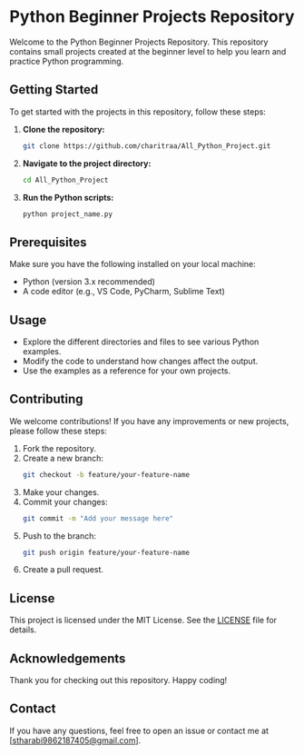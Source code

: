 # Python Beginner Projects Repository

Welcome to the Python Beginner Projects Repository. This repository contains small projects created at the beginner level to help you learn and practice Python programming.

## Getting Started

To get started with the projects in this repository, follow these steps:

1. **Clone the repository:**
    ```bash
    git clone https://github.com/charitraa/All_Python_Project.git
    ```

2. **Navigate to the project directory:**
    ```bash
    cd All_Python_Project
    ```

3. **Run the Python scripts:**
    ```bash
    python project_name.py
    ```

## Prerequisites

Make sure you have the following installed on your local machine:

- Python (version 3.x recommended)
- A code editor (e.g., VS Code, PyCharm, Sublime Text)

## Usage

- Explore the different directories and files to see various Python examples.
- Modify the code to understand how changes affect the output.
- Use the examples as a reference for your own projects.

## Contributing

We welcome contributions! If you have any improvements or new projects, please follow these steps:

1. Fork the repository.
2. Create a new branch:
    ```bash
    git checkout -b feature/your-feature-name
    ```
3. Make your changes.
4. Commit your changes:
    ```bash
    git commit -m "Add your message here"
    ```
5. Push to the branch:
    ```bash
    git push origin feature/your-feature-name
    ```
6. Create a pull request.

## License

This project is licensed under the MIT License. See the [LICENSE](LICENSE) file for details.

## Acknowledgements

Thank you for checking out this repository. Happy coding!

## Contact

If you have any questions, feel free to open an issue or contact me at [stharabi9862187405@gmail.com].

